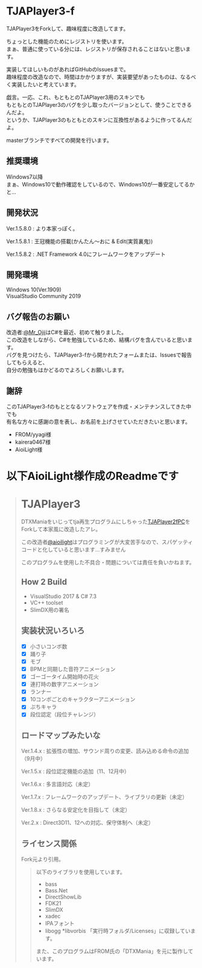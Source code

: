 # TJAPlayer3-f

TJAPlayer3をForkして、趣味程度に改造してます。

ちょっとした機能のためにレジストリを使います。  
まぁ、普通に使っている分には、レジストリが保存されることはないと思います。

実装してほしいものがあればGitHubのIssuesまで。  
趣味程度の改造なので、時間はかかりますが、実装要望があったものは、なるべく実装したいと考えています。

戯言。一応、これ、もともとのTJAPlayer3用のスキンでも  
もともとのTJAPlayer3のバグを少し取ったバージョンとして、使うことできるんだよ。  
というか、TJAPlayer3のもともとのスキンに互換性があるように作ってるんだよ。

masterブランチですべての開発を行います。

## 推奨環境
Windows7以降  
まぁ、Windows10で動作確認をしているので、Windows10が一番安定してるかと...

## 開発状況
Ver.1.5.8.0 : より本家っぽく。

Ver.1.5.8.1 : 王冠機能の搭載(かんたん～おに & Edit(実質裏鬼))

Ver.1.5.8.2 : .NET Framework 4.0にフレームワークをアップデート

## 開発環境
Windows 10(Ver.1909)  
VisualStudio Community 2019

## バグ報告のお願い
  
改造者:[@Mr_Ojii](https://twitter.com/Mr_Ojii)はC#を最近、初めて触りました。  
この改造をしながら、C#を勉強しているため、結構バグを含んでいると思います。  
バグを見つけたら、TJAPlayer3-fから開かれたフォームまたは、Issuesで報告してもらえると、  
自分の勉強もはかどるのでよろしくお願いします。

## 謝辞
このTJAPlayer3-fのもととなるソフトウェアを作成・メンテナンスしてきた中でも  
有名な方々に感謝の意を表し、お名前を上げさせていただきたいと思います。

- FROM/yyagi様
- kairera0467様
- AioiLight様

# 以下AioiLight様作成のReadmeです

> # TJAPlayer3
> DTXManiaをいじってtja再生プログラムにしちゃった[TJAPlayer2fPC](https://github.com/kairera0467/TJAP2fPC)をForkして本家風に改造したアレ。
>
> この改造者[@aioilight](https://twitter.com/aioilight)はプログラミングが大変苦手なので、スパゲッティコードと化していると思います...すみません
>
> このプログラムを使用した不具合・問題については責任を負いかねます。
>
> ## How 2 Build
> - VisualStudio 2017 & C# 7.3
> - VC++ toolset
> - SlimDX用の署名
>
> ## 実装状況いろいろ
> - [x] 小さいコンボ数
> - [x] 踊り子
> - [x] モブ
> - [x] BPMと同期した音符アニメーション
> - [x] ゴーゴータイム開始時の花火
> - [x] 連打時の数字アニメーション
> - [x] ランナー
> - [x] 10コンボごとのキャラクターアニメーション
> - [x] ぷちキャラ
> - [x] 段位認定（段位チャレンジ）
>
> ## ロードマップみたいな
>
> Ver.1.4.x : 拡張性の増加、サウンド周りの変更、読み込める命令の追加（9月中）
>
> Ver.1.5.x : 段位認定機能の追加（11、12月中）
>
> Ver.1.6.x : 多言語対応（未定）
>
> Ver.1.7.x : フレームワークのアップデート、ライブラリの更新（未定）
>
> Ver.1.8.x : さらなる安定化を目指して（未定）
>
> Ver.2.x : Direct3D11、12への対応、保守体制へ（未定）
>
> ## ライセンス関係
> Fork元より引用。
> 
> > 以下のライブラリを使用しています。
> > * bass
> > * Bass.Net
> > * DirectShowLib
> > * FDK21
> > * SlimDX
> > * xadec
> > * IPAフォント
> > * libogg
> > *libvorbis
> > 「実行時フォルダ/Licenses」に収録しています。
> > 
> > また、このプログラムはFROM氏の「DTXMania」を元に製作しています。
